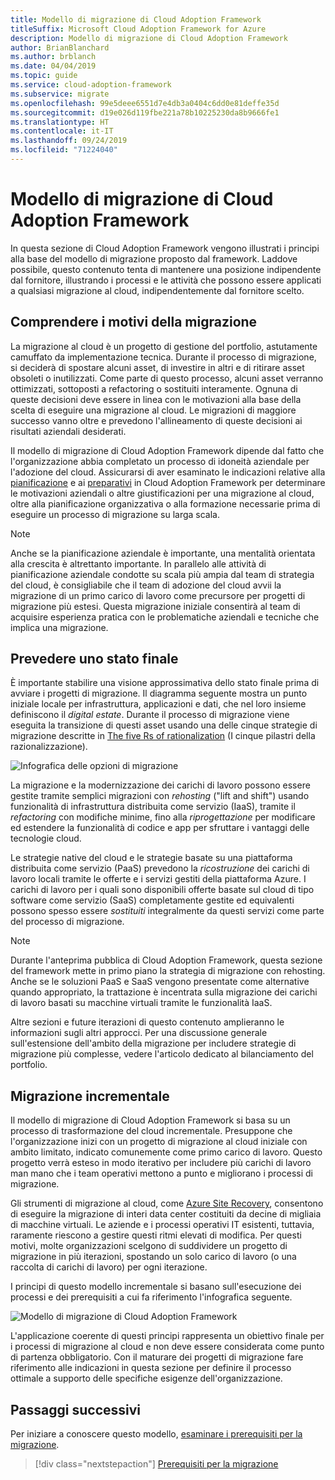 ```yaml
---
title: Modello di migrazione di Cloud Adoption Framework
titleSuffix: Microsoft Cloud Adoption Framework for Azure
description: Modello di migrazione di Cloud Adoption Framework
author: BrianBlanchard
ms.author: brblanch
ms.date: 04/04/2019
ms.topic: guide
ms.service: cloud-adoption-framework
ms.subservice: migrate
ms.openlocfilehash: 99e5deee6551d7e4db3a0404c6dd0e81deffe35d
ms.sourcegitcommit: d19e026d119fbe221a78b10225230da8b9666fe1
ms.translationtype: HT
ms.contentlocale: it-IT
ms.lasthandoff: 09/24/2019
ms.locfileid: "71224040"
---
```

# <a name="cloud-adoption-framework-migration-model"></a>Modello di migrazione di Cloud Adoption Framework

In questa sezione di Cloud Adoption Framework vengono illustrati i principi alla base del modello di migrazione proposto dal framework. Laddove possibile, questo contenuto tenta di mantenere una posizione indipendente dal fornitore, illustrando i processi e le attività che possono essere applicati a qualsiasi migrazione al cloud, indipendentemente dal fornitore scelto.

## <a name="understand-migration-motivations"></a>Comprendere i motivi della migrazione

La migrazione al cloud è un progetto di gestione del portfolio, astutamente camuffato da implementazione tecnica. Durante il processo di migrazione, si deciderà di spostare alcuni asset, di investire in altri e di ritirare asset obsoleti o inutilizzati. Come parte di questo processo, alcuni asset verranno ottimizzati, sottoposti a refactoring o sostituiti interamente. Ognuna di queste decisioni deve essere in linea con le motivazioni alla base della scelta di eseguire una migrazione al cloud. Le migrazioni di maggiore successo vanno oltre e prevedono l'allineamento di queste decisioni ai risultati aziendali desiderati.

Il modello di migrazione di Cloud Adoption Framework dipende dal fatto che l'organizzazione abbia completato un processo di idoneità aziendale per l'adozione del cloud. Assicurarsi di aver esaminato le indicazioni relative alla [pianificazione](../../strategy/index.md) e ai [preparativi](../../ready/index.md) in Cloud Adoption Framework per determinare le motivazioni aziendali o altre giustificazioni per una migrazione al cloud, oltre alla pianificazione organizzativa o alla formazione necessarie prima di eseguire un processo di migrazione su larga scala.

> [!NOTE]
> Anche se la pianificazione aziendale è importante, una mentalità orientata alla crescita è altrettanto importante. In parallelo alle attività di pianificazione aziendale condotte su scala più ampia dal team di strategia del cloud, è consigliabile che il team di adozione del cloud avvii la migrazione di un primo carico di lavoro come precursore per progetti di migrazione più estesi. Questa migrazione iniziale consentirà al team di acquisire esperienza pratica con le problematiche aziendali e tecniche che implica una migrazione.

## <a name="envision-an-end-state"></a>Prevedere uno stato finale

È importante stabilire una visione approssimativa dello stato finale prima di avviare i progetti di migrazione. Il diagramma seguente mostra un punto iniziale locale per infrastruttura, applicazioni e dati, che nel loro insieme definiscono il *digital estate*. Durante il processo di migrazione viene eseguita la transizione di questi asset usando una delle cinque strategie di migrazione descritte in [The five Rs of rationalization](../../digital-estate/5-rs-of-rationalization.md) (I cinque pilastri della razionalizzazione).

![Infografica delle opzioni di migrazione](../../_images/migrate/migration-options.png)

La migrazione e la modernizzazione dei carichi di lavoro possono essere gestite tramite semplici migrazioni con *rehosting* ("lift and shift") usando funzionalità di infrastruttura distribuita come servizio (IaaS), tramite il *refactoring*  con modifiche minime, fino alla *riprogettazione* per modificare ed estendere la funzionalità di codice e app per sfruttare i vantaggi delle tecnologie cloud.

Le strategie native del cloud e le strategie basate su una piattaforma distribuita come servizio (PaaS) prevedono la *ricostruzione* dei carichi di lavoro locali tramite le offerte e i servizi gestiti della piattaforma Azure. I carichi di lavoro per i quali sono disponibili offerte basate sul cloud di tipo software come servizio (SaaS) completamente gestite ed equivalenti possono spesso essere *sostituiti* integralmente da questi servizi come parte del processo di migrazione.

> [!NOTE]
> Durante l'anteprima pubblica di Cloud Adoption Framework, questa sezione del framework mette in primo piano la strategia di migrazione con rehosting. Anche se le soluzioni PaaS e SaaS vengono presentate come alternative quando appropriato, la trattazione è incentrata sulla migrazione dei carichi di lavoro basati su macchine virtuali tramite le funzionalità IaaS.
>
> Altre sezioni e future iterazioni di questo contenuto amplieranno le informazioni sugli altri approcci. Per una discussione generale sull'estensione dell'ambito della migrazione per includere strategie di migrazione più complesse, vedere l'articolo dedicato al bilanciamento del portfolio.

## <a name="incremental-migration"></a>Migrazione incrementale

Il modello di migrazione di Cloud Adoption Framework si basa su un processo di trasformazione del cloud incrementale. Presuppone che l'organizzazione inizi con un progetto di migrazione al cloud iniziale con ambito limitato, indicato comunemente come primo carico di lavoro. Questo progetto verrà esteso in modo iterativo per includere più carichi di lavoro man mano che i team operativi mettono a punto e migliorano i processi di migrazione.

Gli strumenti di migrazione al cloud, come [Azure Site Recovery](https://docs.microsoft.com/azure/site-recovery/site-recovery-overview), consentono di eseguire la migrazione di interi data center costituiti da decine di migliaia di macchine virtuali. Le aziende e i processi operativi IT esistenti, tuttavia, raramente riescono a gestire questi ritmi elevati di modifica. Per questi motivi, molte organizzazioni scelgono di suddividere un progetto di migrazione in più iterazioni, spostando un solo carico di lavoro (o una raccolta di carichi di lavoro) per ogni iterazione.

I principi di questo modello incrementale si basano sull'esecuzione dei processi e dei prerequisiti a cui fa riferimento l'infografica seguente.

![Modello di migrazione di Cloud Adoption Framework](../../_images/operational-transformation-migrate.png)

L'applicazione coerente di questi principi rappresenta un obiettivo finale per i processi di migrazione al cloud e non deve essere considerata come punto di partenza obbligatorio. Con il maturare dei progetti di migrazione fare riferimento alle indicazioni in questa sezione per definire il processo ottimale a supporto delle specifiche esigenze dell'organizzazione.

## <a name="next-steps"></a>Passaggi successivi

Per iniziare a conoscere questo modello, [esaminare i prerequisiti per la migrazione](./prerequisites/index.md).

> [!div class="nextstepaction"]
> [Prerequisiti per la migrazione](./prerequisites/index.md)

